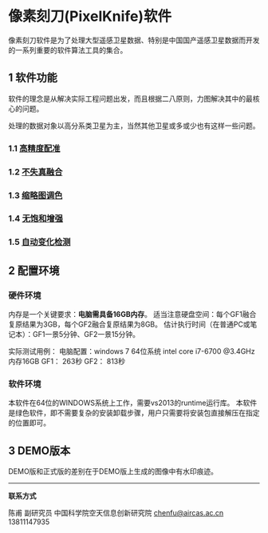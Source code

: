 # 像素刻刀(PixelKnife)软件

像素刻刀软件是为了处理大型遥感卫星数据、特别是中国国产遥感卫星数据而开发的一系列重要的软件算法工具的集合。



## 1 软件功能

软件的理念是从解决实际工程问题出发，而且根据二八原则，力图解决其中的最核心的问题。

处理的数据对象以高分系类卫星为主，当然其他卫星或多或少也有这样一些问题。



### 1.1 [高精度配准](algorithm/algorithm_registration.html)

### 1.2 [不失真融合](algorithm/algorithm_recover.html)

### 1.3 [缩略图调色](algorithm/algorithm_thumb.html)


### 1.4 [无饱和增强](algorithm/algorithm_deexpose.html)


### 1.5 [自动变化检测](algorithm/algorithm_change_detect.html)



## 2 配置环境

### 硬件环境

内存是一个关键要求：**电脑需具备16GB内存**。
适当注意硬盘空间：每个GF1融合复原结果为3GB，每个GF2融合复原结果为8GB。
估计执行时间（在普通PC或笔记本）：GF1一景5分钟、GF2一景15分钟。

实际测试用例：
电脑配置：windows 7 64位系统  intel core i7-6700 @3.4GHz  内存16GB
GF1： 263秒
GF2： 813秒

### 软件环境

本软件在64位的WINDOWS系统上工作，需要vs2013的runtime运行库。
本软件是绿色软件，即不需要复杂的安装卸载步骤，用户只需要将安装包直接解压在指定的位置即可。



## 3 DEMO版本

DEMO版和正式版的差别在于DEMO版上生成的图像中有水印痕迹。




---

**联系方式**

陈甫 副研究员
中国科学院空天信息创新研究院
chenfu@aircas.ac.cn
13811147935

